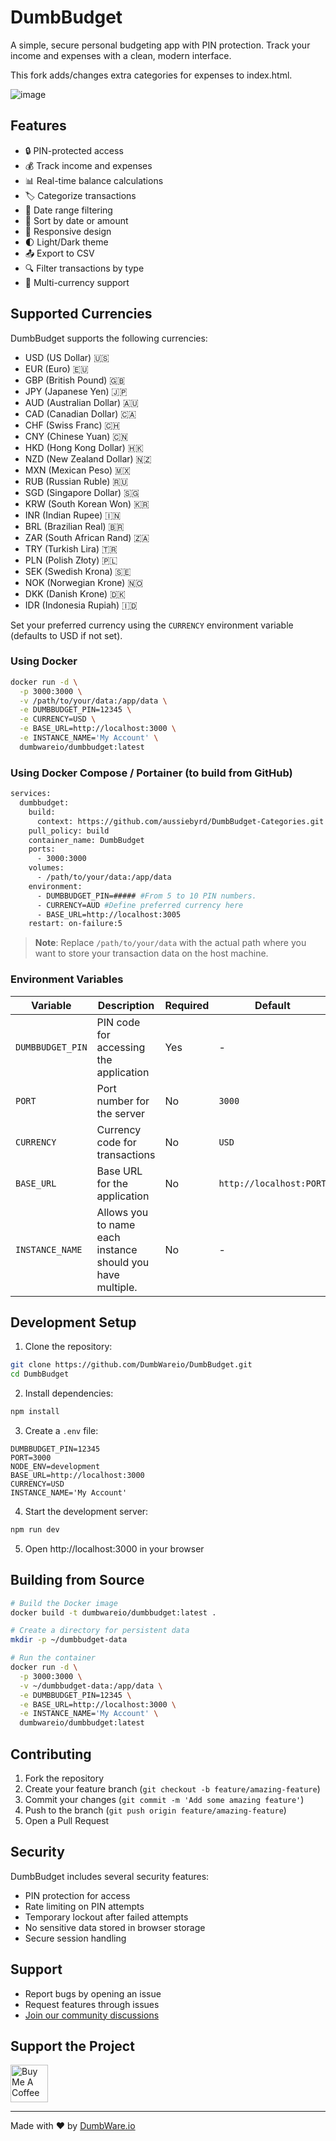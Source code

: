 # DumbBudget

A simple, secure personal budgeting app with PIN protection. Track your income and expenses with a clean, modern interface.

This fork adds/changes extra categories for expenses to index.html.

![image](https://github.com/user-attachments/assets/7874b23a-159f-4c93-8e5d-521c18666547)


## Features

- 🔒 PIN-protected access
- 💰 Track income and expenses
- 📊 Real-time balance calculations
- 🏷️ Categorize transactions
- 📅 Date range filtering
- 🔄 Sort by date or amount
- 📱 Responsive design
- 🌓 Light/Dark theme
- 📤 Export to CSV
- 🔍 Filter transactions by type
- 💱 Multi-currency support

## Supported Currencies

DumbBudget supports the following currencies:
- USD (US Dollar) 🇺🇸
- EUR (Euro) 🇪🇺
- GBP (British Pound) 🇬🇧
- JPY (Japanese Yen) 🇯🇵
- AUD (Australian Dollar) 🇦🇺
- CAD (Canadian Dollar) 🇨🇦
- CHF (Swiss Franc) 🇨🇭
- CNY (Chinese Yuan) 🇨🇳
- HKD (Hong Kong Dollar) 🇭🇰
- NZD (New Zealand Dollar) 🇳🇿
- MXN (Mexican Peso) 🇲🇽
- RUB (Russian Ruble) 🇷🇺
- SGD (Singapore Dollar) 🇸🇬
- KRW (South Korean Won) 🇰🇷
- INR (Indian Rupee) 🇮🇳
- BRL (Brazilian Real) 🇧🇷
- ZAR (South African Rand) 🇿🇦
- TRY (Turkish Lira) 🇹🇷  
- PLN (Polish Złoty) 🇵🇱  
- SEK (Swedish Krona) 🇸🇪  
- NOK (Norwegian Krone) 🇳🇴  
- DKK (Danish Krone) 🇩🇰  
- IDR (Indonesia Rupiah) 🇮🇩

Set your preferred currency using the `CURRENCY` environment variable (defaults to USD if not set).

### Using Docker

```bash
docker run -d \
  -p 3000:3000 \
  -v /path/to/your/data:/app/data \
  -e DUMBBUDGET_PIN=12345 \
  -e CURRENCY=USD \
  -e BASE_URL=http://localhost:3000 \
  -e INSTANCE_NAME='My Account' \
  dumbwareio/dumbbudget:latest
```

### Using Docker Compose / Portainer (to build from GitHub)

```bash
services:
  dumbbudget:
    build:
      context: https://github.com/aussiebyrd/DumbBudget-Categories.git
    pull_policy: build
    container_name: DumbBudget
    ports:
      - 3000:3000
    volumes:
      - /path/to/your/data:/app/data
    environment:
      - DUMBBUDGET_PIN=##### #From 5 to 10 PIN numbers.
      - CURRENCY=AUD #Define preferred currency here
      - BASE_URL=http://localhost:3005
    restart: on-failure:5
```
    
> **Note**: Replace `/path/to/your/data` with the actual path where you want to store your transaction data on the host machine.

### Environment Variables

| Variable | Description | Required | Default | Example |
|----------|-------------|----------|---------|---------|
| `DUMBBUDGET_PIN` | PIN code for accessing the application | Yes | - | `12345` |
| `PORT` | Port number for the server | No | `3000` | `8080` |
| `CURRENCY` | Currency code for transactions | No | `USD` | `EUR` |
| `BASE_URL` | Base URL for the application | No | `http://localhost:PORT` | `https://budget.example.com` |
| `INSTANCE_NAME` | Allows you to name each instance should you have multiple. | No | - | `My Account` |

## Development Setup

1. Clone the repository:
```bash
git clone https://github.com/DumbWareio/DumbBudget.git
cd DumbBudget
```

2. Install dependencies:
```bash
npm install
```

3. Create a `.env` file:
```env
DUMBBUDGET_PIN=12345
PORT=3000
NODE_ENV=development
BASE_URL=http://localhost:3000
CURRENCY=USD
INSTANCE_NAME='My Account'
```

4. Start the development server:
```bash
npm run dev
```

5. Open http://localhost:3000 in your browser

## Building from Source

```bash
# Build the Docker image
docker build -t dumbwareio/dumbbudget:latest .

# Create a directory for persistent data
mkdir -p ~/dumbbudget-data

# Run the container
docker run -d \
  -p 3000:3000 \
  -v ~/dumbbudget-data:/app/data \
  -e DUMBBUDGET_PIN=12345 \
  -e BASE_URL=http://localhost:3000 \
  -e INSTANCE_NAME='My Account' \
  dumbwareio/dumbbudget:latest
```

## Contributing

1. Fork the repository
2. Create your feature branch (`git checkout -b feature/amazing-feature`)
3. Commit your changes (`git commit -m 'Add some amazing feature'`)
4. Push to the branch (`git push origin feature/amazing-feature`)
5. Open a Pull Request

## Security

DumbBudget includes several security features:
- PIN protection for access
- Rate limiting on PIN attempts
- Temporary lockout after failed attempts
- No sensitive data stored in browser storage
- Secure session handling

## Support

- Report bugs by opening an issue
- Request features through issues
- [Join our community discussions](https://discord.gg/zJutzxWyq2)

## Support the Project

<a href="https://www.buymeacoffee.com/dumbware" target="_blank">
  <img src="https://cdn.buymeacoffee.com/buttons/v2/default-yellow.png" alt="Buy Me A Coffee" height="60">
</a>

---
Made with ❤️ by [DumbWare.io](https://github.com/DumbWareio)
